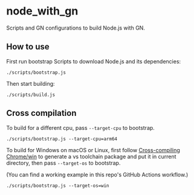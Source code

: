 # node_with_gn

Scripts and GN configurations to build Node.js with GN.

## How to use

First run bootstrap Scripts to download Node.js and its dependencies:

```
./scripts/bootstrap.js
```

Then start building:

```
./scripts/build.js
```

## Cross compilation

To build for a different cpu, pass `--target-cpu` to bootstrap.

```
./scripts/bootstrap.js --target-cpu=arm64
```

To build for Windows on macOS or Linux, first follow
[Cross-compiling Chrome/win](https://chromium.googlesource.com/chromium/src/+/master/docs/win_cross.md)
to generate a vs toolchain package and put it in current directory, then pass
`--target-os` to bootstrap.

(You can find a working example in this repo's GitHub Actions workflow.)

```
./scripts/bootstrap.js --target-os=win
```
